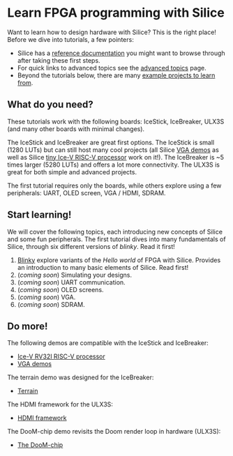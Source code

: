# Learn FPGA programming with Silice

Want to learn how to design hardware with Silice? This is the right place! Before we dive into tutorials, a few pointers:
- Silice has a [reference documentation](Documentation.md) you might want to browse through after taking these first steps.
- For quick links to advanced topics see the [advanced topics](Advanced.md) page.
- Beyond the tutorials below, there are many [example projects to learn from](../projects/README.md).

## What do you need?

These tutorials work with the following boards: IceStick, IceBreaker, ULX3S (and many other boards with minimal changes).

The IceStick and IceBreaker are great first options. The IceStick is small (1280 LUTs) but can still host many cool projects (all Silice [VGA demos](../projects/vga_demo) as well as Silice [tiny Ice-V RISC-V processor](../projects/ice-v) work on it!). The IceBreaker is ~5 times larger (5280 LUTs) and offers a lot more connectivity. The ULX3S is great for both simple and advanced projects.

The first tutorial requires only the boards, while others explore using a few peripherals: UART, OLED screen, VGA / HDMI, SDRAM. 

## Start learning!

We will cover the following topics, each introducing new concepts of Silice and some fun peripherals. The first tutorial dives into many fundamentals of Silice, through six different versions of *blinky*. Read it first!

1. [Blinky](blinky/README.md) explore variants of the *Hello world* of FPGA with Silice. Provides an introduction to many basic elements of Silice. Read first!
1. (*coming soon*) Simulating your designs.
1. (*coming soon*) UART communication.
1. (*coming soon*) OLED screens.
1. (*coming soon*) VGA.
1. (*coming soon*) SDRAM.

## Do more!

The following demos are compatible with the IceStick and IceBreaker:
- [Ice-V RV32I RISC-V processor](../projects/ice-v/README.md)
- [VGA demos](../projects/vga_demo/README.md)

The terrain demo was designed for the IceBreaker:
- [Terrain](../projects/terrain/README.md)

The HDMI framework for the ULX3S:
- [HDMI framework](../projects/hdmi_test/README.md)

The DooM-chip demo revisits the Doom render loop in hardware (ULX3S):
- [The DooM-chip](../projects/doomchip/README.md)

